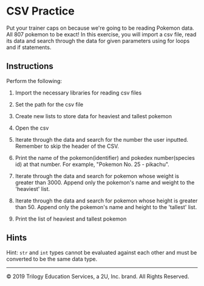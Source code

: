# CSV Practice

Put your trainer caps on because we're going to be reading Pokemon data. All 807 pokemon to be exact! In this exercise, you will import a csv file, read its data and search through the data for given parameters using for loops and if statements.

## Instructions

Perform the following:

1. Import the necessary libraries for reading csv files

2. Set the path for the csv file

3. Create new lists to store data for heaviest and tallest pokemon

4. Open the csv

5. Iterate through the data and search for the number the user inputted. Remember to skip the header of the CSV.

6. Print the name of the pokemon(identifier) and pokedex number(species id) at that number. For example, "Pokemon No. 25 - pikachu".

7. Iterate through the data and search for pokemon whose weight is greater than 3000. Append only the pokemon's name and weight to the 'heaviest' list.

8. Iterate through the data and search for pokemon whose height is greater than 50. Append only the pokemon's name and height to the 'tallest' list.

9. Print the list of heaviest and tallest pokemon

## Hints

Hint:  `str` and `int` types cannot be evaluated against each other and must be converted to be the same data type.

---

© 2019 Trilogy Education Services, a 2U, Inc. brand. All Rights Reserved.
